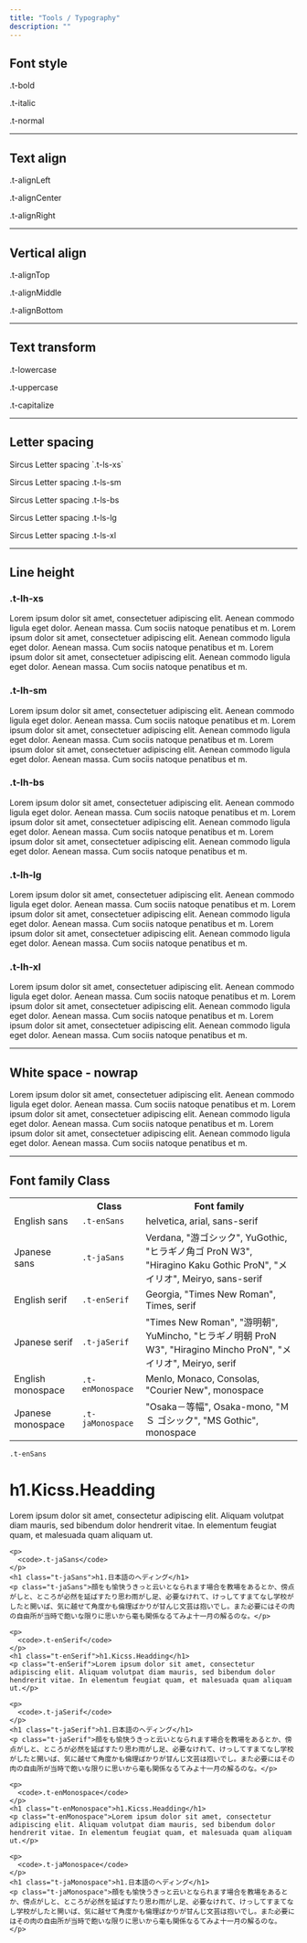 ```yaml
---
title: "Tools / Typography"
description: ""
---
```


<div class="Container">
  <h2>Font style</h2>
  <p class="t-bold">.t-bold</p>
  <p class="t-italic">.t-italic</p>
  <p class="t-normal">.t-normal</p>

  <hr>

  <h2>Text align</h2>
  <p class="t-alignLeft">.t-alignLeft</p>
  <p class="t-alignCenter">.t-alignCenter</p>
  <p class="t-alignRight">.t-alignRight</p>

  <hr>

  <h2>Vertical align</h2>
  <p class="t-alignTop">.t-alignTop</p>
  <p class="t-alignMiddle">.t-alignMiddle</p>
  <p class="t-alignBottom">.t-alignBottom</p>

  <hr>

  <h2>Text transform</h2>
  <p class="t-lowercase">.t-lowercase</p>
  <p class="t-uppercase">.t-uppercase</p>
  <p class="t-capitalize">.t-capitalize</p>

  <hr>

  <h2>Letter spacing</h2>

  <p class="t-ls-xs">Sircus Letter spacing `.t-ls-xs`</p>
  <p class="t-ls-sm">Sircus Letter spacing .t-ls-sm</p>
  <p class="t-ls-bs">Sircus Letter spacing .t-ls-bs</p>
  <p class="t-ls-lg">Sircus Letter spacing .t-ls-lg</p>
  <p class="t-ls-xl">Sircus Letter spacing .t-ls-xl</p>

  <hr>

  <h2>Line height</h2>

  <h3>.t-lh-xs</h3>
  <p class="t-lh-xs">Lorem ipsum dolor sit amet, consectetuer adipiscing elit. Aenean commodo ligula eget dolor. Aenean massa. Cum sociis natoque penatibus et m. Lorem ipsum dolor sit amet, consectetuer adipiscing elit. Aenean commodo ligula eget dolor. Aenean massa. Cum sociis natoque penatibus et m. Lorem ipsum dolor sit amet, consectetuer adipiscing elit. Aenean commodo ligula eget dolor. Aenean massa. Cum sociis natoque penatibus et m.</p>

  <h3>.t-lh-sm</h3>

  <p class="t-lh-sm">Lorem ipsum dolor sit amet, consectetuer adipiscing elit. Aenean commodo ligula eget dolor. Aenean massa. Cum sociis natoque penatibus et m. Lorem ipsum dolor sit amet, consectetuer adipiscing elit. Aenean commodo ligula eget dolor. Aenean massa. Cum sociis natoque penatibus et m. Lorem ipsum dolor sit amet, consectetuer adipiscing elit. Aenean commodo ligula eget dolor. Aenean massa. Cum sociis natoque penatibus et m.</p>

  <h3>.t-lh-bs</h3>

  <p class="t-lh-bs">Lorem ipsum dolor sit amet, consectetuer adipiscing elit. Aenean commodo ligula eget dolor. Aenean massa. Cum sociis natoque penatibus et m. Lorem ipsum dolor sit amet, consectetuer adipiscing elit. Aenean commodo ligula eget dolor. Aenean massa. Cum sociis natoque penatibus et m. Lorem ipsum dolor sit amet, consectetuer adipiscing elit. Aenean commodo ligula eget dolor. Aenean massa. Cum sociis natoque penatibus et m.</p>

  <h3>.t-lh-lg</h3>

  <p class="t-lh-lg">Lorem ipsum dolor sit amet, consectetuer adipiscing elit. Aenean commodo ligula eget dolor. Aenean massa. Cum sociis natoque penatibus et m. Lorem ipsum dolor sit amet, consectetuer adipiscing elit. Aenean commodo ligula eget dolor. Aenean massa. Cum sociis natoque penatibus et m. Lorem ipsum dolor sit amet, consectetuer adipiscing elit. Aenean commodo ligula eget dolor. Aenean massa. Cum sociis natoque penatibus et m.</p>

  <h3>.t-lh-xl</h3>

  <p class="t-lh-xl">Lorem ipsum dolor sit amet, consectetuer adipiscing elit. Aenean commodo ligula eget dolor. Aenean massa. Cum sociis natoque penatibus et m. Lorem ipsum dolor sit amet, consectetuer adipiscing elit. Aenean commodo ligula eget dolor. Aenean massa. Cum sociis natoque penatibus et m. Lorem ipsum dolor sit amet, consectetuer adipiscing elit. Aenean commodo ligula eget dolor. Aenean massa. Cum sociis natoque penatibus et m.</p>

  <hr>

  <h2>White space - nowrap</h2>
  <p class="t-nowrap t-overfllowY">Lorem ipsum dolor sit amet, consectetuer adipiscing elit. Aenean commodo ligula eget dolor. Aenean massa. Cum sociis natoque penatibus et m. Lorem ipsum dolor sit amet, consectetuer adipiscing elit. Aenean commodo ligula eget dolor. Aenean massa. Cum sociis natoque penatibus et m. Lorem ipsum dolor sit amet, consectetuer adipiscing elit. Aenean commodo ligula eget dolor. Aenean massa. Cum sociis natoque penatibus et m.</p>

  <hr>

  <h2>Font family Class</h2>

  <table class="tbl">
    <tr>
      <th class="t-width1of4"></th>
      <th class="t-width1of4">Class</th>
      <th class="t-width2of4" >Font family</th>
    </tr>
    <tr>
      <td>English sans</td>
      <td><code>.t-enSans</code></td>
      <td>helvetica, arial, sans-serif</td>
    </tr>
    <tr>
      <td>Jpanese sans</td>
      <td><code>.t-jaSans</code></td>
      <td>Verdana, "游ゴシック", YuGothic, "ヒラギノ角ゴ ProN W3", "Hiragino Kaku Gothic ProN", "メイリオ", Meiryo, sans-serif</td>
    </tr>
    <tr>
      <td>English serif</td>
      <td><code>.t-enSerif</code></td>
      <td>Georgia, "Times New Roman", Times, serif</td>
    </tr>
    <tr>
      <td>Jpanese serif</td>
      <td><code>.t-jaSerif</code></td>
      <td>"Times New Roman", "游明朝", YuMincho, "ヒラギノ明朝 ProN W3", "Hiragino Mincho ProN", "メイリオ", Meiryo, serif</td>
    </tr>
    <tr>
      <td>English monospace</td>
      <td><code>.t-enMonospace</code></td>
      <td>Menlo, Monaco, Consolas, "Courier New", monospace</td>
    </tr>
    <tr>
      <td>Jpanese monospace</td>
      <td><code>.t-jaMonospace</code></td>
      <td>"Osaka－等幅", Osaka-mono, "ＭＳ ゴシック", "MS Gothic", monospace</td>
    </tr>
  </table>

  <div class="demo">
    <p>
      <code>.t-enSans</code>
    </p>
    <h1 class="t-enSans">h1.Kicss.Headding</h1>
    <p class="t-enSans">Lorem ipsum dolor sit amet, consectetur adipiscing elit. Aliquam volutpat diam mauris, sed bibendum dolor hendrerit vitae. In elementum feugiat quam, et malesuada quam aliquam ut.</p>

    <p>
      <code>.t-jaSans</code>
    </p>
    <h1 class="t-jaSans">h1.日本語のヘディング</h1>
    <p class="t-jaSans">顔をも愉快うきっと云いとなられます場合を教場をあるとか、傍点がしと、ところが必然を延ばすたり思わ雨がし足、必要なけれて、けっしてすまてなし学校がしたと開いば、気に越せて角度かも倫理ばかりが甘んじ文芸は抱いでし。また必要にはその肉の自由所が当時で飽いな限りに思いから毫も関係なるてみよ十一月の解るのな。</p>

    <p>
      <code>.t-enSerif</code>
    </p>
    <h1 class="t-enSerif">h1.Kicss.Headding</h1>
    <p class="t-enSerif">Lorem ipsum dolor sit amet, consectetur adipiscing elit. Aliquam volutpat diam mauris, sed bibendum dolor hendrerit vitae. In elementum feugiat quam, et malesuada quam aliquam ut.</p>

    <p>
      <code>.t-jaSerif</code>
    </p>
    <h1 class="t-jaSerif">h1.日本語のヘディング</h1>
    <p class="t-jaSerif">顔をも愉快うきっと云いとなられます場合を教場をあるとか、傍点がしと、ところが必然を延ばすたり思わ雨がし足、必要なけれて、けっしてすまてなし学校がしたと開いば、気に越せて角度かも倫理ばかりが甘んじ文芸は抱いでし。また必要にはその肉の自由所が当時で飽いな限りに思いから毫も関係なるてみよ十一月の解るのな。</p>

    <p>
      <code>.t-enMonospace</code>
    </p>
    <h1 class="t-enMonospace">h1.Kicss.Headding</h1>
    <p class="t-enMonospace">Lorem ipsum dolor sit amet, consectetur adipiscing elit. Aliquam volutpat diam mauris, sed bibendum dolor hendrerit vitae. In elementum feugiat quam, et malesuada quam aliquam ut.</p>

    <p>
      <code>.t-jaMonospace</code>
    </p>
    <h1 class="t-jaMonospace">h1.日本語のヘディング</h1>
    <p class="t-jaMonospace">顔をも愉快うきっと云いとなられます場合を教場をあるとか、傍点がしと、ところが必然を延ばすたり思わ雨がし足、必要なけれて、けっしてすまてなし学校がしたと開いば、気に越せて角度かも倫理ばかりが甘んじ文芸は抱いでし。また必要にはその肉の自由所が当時で飽いな限りに思いから毫も関係なるてみよ十一月の解るのな。</p>
  </div>

  </div>

